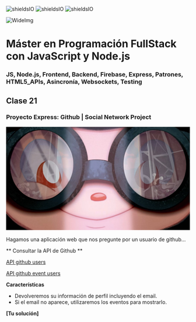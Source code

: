 ![shieldsIO](https://img.shields.io/github/issues/Fictizia/Master-en-programacion-fullstack-con-JavaScript-y-Node.js_ed3.svg)
![shieldsIO](https://img.shields.io/github/forks/Fictizia/Master-en-programacion-fullstack-con-JavaScript-y-Node.js_ed3.svg)
![shieldsIO](https://img.shields.io/github/stars/Fictizia/Master-en-programacion-fullstack-con-JavaScript-y-Node.js_ed3.svg)

![WideImg](http://fictizia.com/img/github/Fictizia-plan-estudios-github.jpg)

# Máster en Programación FullStack con JavaScript y Node.js
### JS, Node.js, Frontend, Backend, Firebase, Express, Patrones, HTML5_APIs, Asincronía, Websockets, Testing

## Clase 21

### Proyecto Express: Github | Social Network Project

![logo](../assets/clase21/6609844a-51cd-4b4d-8db9-08a4ce2eb78d.jpeg)

Hagamos una aplicación web que nos pregunte por un usuario de github...

** Consultar la API de Github **

[API github users](https://developer.github.com/v3/users/)

[API github event users](https://api.github.com/users/[nombre_usuario]/events)


**Características**
- Devolveremos su información de perfil incluyendo el email.
- Si el email no aparece, utilizaremos los eventos para mostrarlo.

**[Tu solución]**